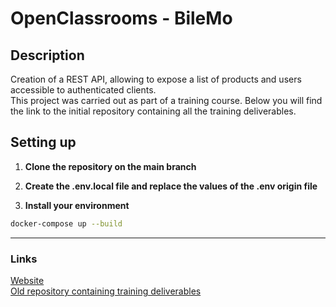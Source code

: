 # OpenClassrooms - BileMo

## Description
Creation of a REST API, allowing to expose a list of products and users accessible to authenticated clients.\
This project was carried out as part of a training course. Below you will find the link to the initial repository containing all the training deliverables.

## Setting up

1. **Clone the repository on the main branch**

2. **Create the .env.local file and replace the values of the .env origin file**

3. **Install your environment**
```bash
docker-compose up --build
```

 --- --- ---

### Links
[Website](https://bilemo.gaelpaquien.com/)\
[Old repository containing training deliverables](https://github.com/gaelpaquien/openclassrooms-archive/tree/main/php-symfony-application-developer/project-7)

